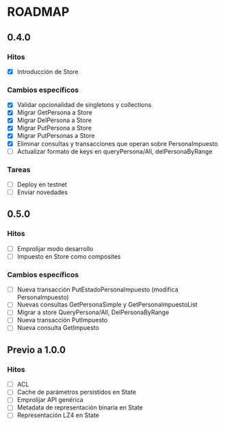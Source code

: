 # ROADMAP

## 0.4.0

### Hitos

- [x] Introducción de Store

### Cambios específicos

- [x] Validar opcionalidad de singletons y collections
- [x] Migrar GetPersona a Store
- [x] Migrar DelPersona a Store
- [x] Migrar PutPersona a Store
- [x] Migrar PutPersonas a Store
- [x] Eliminar consultas y transacciones que operan sobre PersonaImpuesto
- [ ] Actualizar formato de keys en queryPersona/All, delPersonaByRange

### Tareas

- [ ] Deploy en testnet
- [ ] Enviar novedades

## 0.5.0

### Hitos

- [ ] Emprolijar modo desarrollo
- [ ] Impuesto en Store como composites

### Cambios específicos

- [ ] Nueva transacción PutEstadoPersonaImpuesto (modifica PersonaImpuesto)
- [ ] Nuevas consultas GetPersonaSimple y GetPersonaImpuestoList
- [ ] Migrar a store QueryPersona/All, DelPersonaByRange
- [ ] Nueva transacción PutImpuesto
- [ ] Nueva consulta GetImpuesto

## Previo a 1.0.0

### Hitos

- [ ] ACL
- [ ] Cache de parámetros persistidos en State
- [ ] Emprolijar API genérica
- [ ] Metadata de representación binaria en State
- [ ] Representación LZ4 en State
